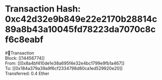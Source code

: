 
Transaction Hash: 0xc42d32e9b849e22e2170b28814c89a8b43a10045fd78223da7070c8cf6c8eabf
====================================================================================
  
#💸Transaction  
Block: [[14456774]]  
From: [[0x8a4bf410de1e38a695f4e32e4bc1799e9fb1a467]]  
To: [[0x184a379a39a9f6cf2334798d80ca1ed529920e20]]  
Transferred: 0.4 Ether